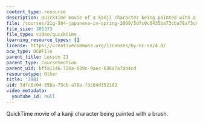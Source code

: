 ```yaml
---
content_type: resource
description: QuickTime movie of a kanji character being painted with a brush.
file: /courses/21g-504-japanese-iv-spring-2009/5dfc0c0435ba73cba78af3c64d352182_3981.mov
file_size: 301373
file_type: video/quicktime
learning_resource_types: []
license: https://creativecommons.org/licenses/by-nc-sa/4.0/
ocw_type: OCWFile
parent_title: Lesson 21
parent_type: CourseSection
parent_uid: bffa1146-720a-039c-9aec-636a7a7ab4cd
resourcetype: Other
title: '3981'
uid: 5dfc0c04-35ba-73cb-a78a-f3c64d352182
video_metadata:
  youtube_id: null
---
```

QuickTime movie of a kanji character being painted with a brush.